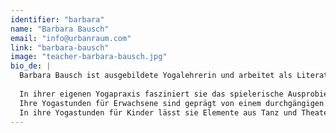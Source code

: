 ```yaml
---
identifier: "barbara"
name: "Barbara Bausch"
email: "info@urbanraum.com"
link: "barbara-bausch"
image: "teacher-barbara-bausch.jpg"
bio_de: |
  Barbara Bausch ist ausgebildete Yogalehrerin und arbeitet als Literaturwissenschaftlerin im Bereich Text und Kommunikation.
  
  In ihrer eigenen Yogapraxis fasziniert sie das spielerische Ausprobieren neuer Bewegungen und das Erkennen alter Bewegungsmuster. 
  Ihre Yogastunden für Erwachsene sind geprägt von einem durchgängigen Bewegungsfluss, der sich an einer tiefen und gleichmäßigen Atmung orientiert. 
  In ihre Yogastunden für Kinder lässt sie Elemente aus Tanz und Theater einfließen. 
---
```

